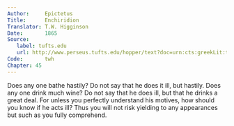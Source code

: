 ```yaml
---
Author:     Epictetus  
Title:      Enchiridion  
Translator: T.W. Higginson  
Date:       1865  
Source:
   label: tufts.edu
   url: http://www.perseus.tufts.edu/hopper/text?doc=urn:cts:greekLit:tlg0557.tlg002.perseus-eng2:1
Code:       twh  
Chapter: 45
---
```


Does any one bathe hastily? Do not say that he does it ill, but hastily. Does
any one drink much wine? Do not say that he does ill, but that he drinks a
great deal. For unless you perfectly understand his motives, how should you
know if he acts ill? Thus you will not risk yielding to any appearances but
such as you fully comprehend.


